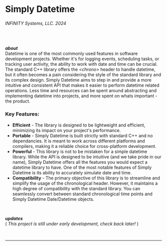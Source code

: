 # Simply Datetime
###### INFINITY Systems, LLC. 2024

<br/>

***about***
<br/>
Datetime is one of the most commonly used features in software development projects. Whether it's for logging events, scheduling tasks, or tracking user activity, the ability to work with date and time can be crucial. The standard C++ library offers the *\<chrono>* header to handle datetime, but it often becomes a pain considering the style of the standard library and its complex design. Simply Datetime aims to step in and provide a more intuitive and consistent API that makes it easier to perform datetime related operations. Less time and resources can be spent around abstracting and implementing datetime into projects, and more spent on whats important - the product.

### **Key Features**:
- **Efficient** - The library is designed to be lightweight and efficient, minimizing its impact on your project's performance.
- **Portable** - Simply Datetime is built strictly with standard C++ and no dependancies. It is meant to work across different platforms and compilers, making it a reliable choice for cross-platform development.
- **Powerful** - This library is not to be mistaken for a simple datetime library. While the API is designed to be intuitive (and we take pride in our name), Simply Datetime offers all the features you would expect a datetime library to have. One of the most notable features of Simply Datetime is its ability to accurately simulate date and time.
- **Compatibility** - The primary objective of this library is to streamline and simplify the usage of the chronological header. However, it maintains a high degree of compatibility with the standard library. You can seamlessly convert between standard chronological time points and Simply Datetime Date/Datetime objects.

<br/>

***updates***
<br/>
( *This project is still under early development, check back later!* )

<br/>

---
